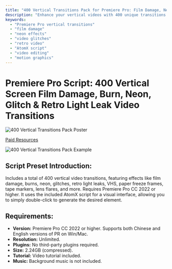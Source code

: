 ```yaml
---
title: "400 Vertical Transitions Pack for Premiere Pro: Film Damage, Neon & Glitch Effects"
description: "Enhance your vertical videos with 400 unique transitions for Premiere Pro. Explore film damage, neon glows, glitches, retro light leaks, and more. Easy to use with AtomX. No plugins needed."
keywords: 
  - "Premiere Pro vertical transitions"
  - "film damage"
  - "neon effects"
  - "video glitches"
  - "retro video"
  - "AtomX script"
  - "video editing"
  - "motion graphics"
---
```


# Premiere Pro Script: 400 Vertical Screen Film Damage, Burn, Neon, Glitch & Retro Light Leak Video Transitions

![400 Vertical Transitions Pack Poster](https://www.gfxcamp.com/wp-content/uploads/2022/08/0001-1.jpg)

[Paid Resources](https://wa.me/8613237610083)

![400 Vertical Transitions Pack Example](https://www.gfxcamp.com/wp-content/uploads/2022/08/0002-1.jpg)

## Script Preset Introduction:

Includes a total of 400 vertical video transitions, featuring effects like film damage, burns, neon, glitches, retro light leaks, VHS, paper freeze frames, tape markers, lens flares, and more. Requires Premiere Pro CC 2022 or higher. It uses the included AtomX script for a visual interface, allowing you to simply double-click to generate the desired element.

## Requirements:

*   **Version:** Premiere Pro CC 2022 or higher. Supports both Chinese and English versions of PR on Win/Mac.
*   **Resolution:** Unlimited.
*   **Plugins:** No third-party plugins required.
*   **Size:** 2.24GB (compressed).
*   **Tutorial:** Video tutorial included.
*   **Music:** Background music is not included.
